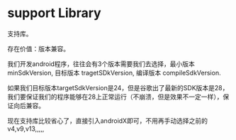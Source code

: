 # support Library 

支持库。

 存在价值：版本兼容。



我们开发android程序，往往会有3个版本需要我们去选择，最小版本 minSdkVersion, 目标版本 tragetSDkVersion, 编译版本 compileSdkVersion. 

如果我们目标版本targetSdkVersion是24，但是谷歌出了最新的SDK版本是28，我们要保证我们的程序能够在28上正常运行（不崩溃，但是效果不一定一样），保证向后兼容。

 现在支持库比较省心了，直接引入androidX即可，不用再手动选择之前的v4,v9,v13,,,,,

